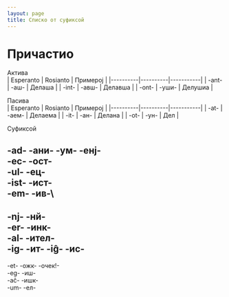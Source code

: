 ```yaml
---
layout: page
title: Списко от суфиксой
---
```



# Причастио

Актива\
| Esperanto | Rosianto | Примерој  |
|----------|----------|-----------|
|   -ant-      |    -аш-      |     Делаша      |
|   -int-      |    -авш-      |    Делавша     |
|   -ont-      |    -уши-      |    Делушиа       |

Пасива\
| Esperanto | Rosianto | Примерој  |
|----------|----------|-----------|
|   -at-      |    -аем-      |     Делаема      |
|   -it-      |    -ан-      |    Делана     |
|   -ot-      |    -ун-      |    Дел       |

Суфиксой

-ad- -ани- -ум- -енј-\
-ec- -ост-\
-ul- -ец-\
-ist- -ист-\
-em- -ив-\
---

-nj- -нй-\
-er- -инк-\
-al- -ител-\
-ig- -ит-
-iĝ- -ис-
---

-et- -ожк- -очек!-\
-eg- -иш-\
-aĉ- -ишк-\
-um- -ел-

